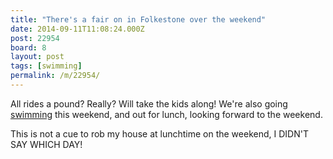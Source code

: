 ```yaml
---
title: "There's a fair on in Folkestone over the weekend"
date: 2014-09-11T11:08:24.000Z
post: 22954
board: 8
layout: post
tags: [swimming]
permalink: /m/22954/
---
```

All rides a pound? Really? Will take the kids along! We're also going <a href="/wiki/swimming">swimming</a> this weekend, and out for lunch, looking forward to the weekend.

This is not a cue to rob my house at lunchtime on the weekend, I DIDN'T SAY WHICH DAY!
